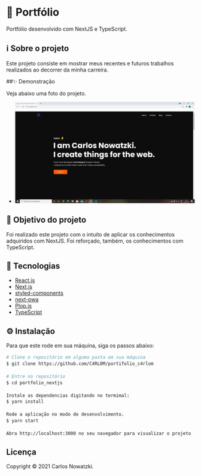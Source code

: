 # 🚀 Portfólio

Portfólio desenvolvido com NextJS e TypeScript.

## ℹ️ Sobre o projeto

Este projeto consiste em mostrar meus recentes e futuros trabalhos realizados ao decorrer da minha carreira.

##✨ Demonstração

Veja abaixo uma foto do projeto.

- ![Imagem](imagemdoprojeto.jpg)

## 🎯 Objetivo do projeto

Foi realizado este projeto com o intuito de aplicar os conhecimentos adquiridos com NextJS. Foi reforçado, também, os conhecimentos com TypeScript.

## 📝 Tecnologias

- [React.js](https://pt-br.reactjs.org)
- [Next.js](https://nextjs.org)
- [styled-components](https://styled-components.com/)
- [next-pwa](https://www.npmjs.com/package/next-pwa)
- [Plop.js](https://plopjs.com/)
- [TypeScript](https://www.typescriptlang.org/)

## ⚙️ Instalação

Para que este rode em sua máquina, siga os passos abaixo:

```bash
# Clone o repositório em alguma pasta em sua máquina
$ git clone https://github.com/C4RL0M/portifolio_c4rlom

# Entre no repositório
$ cd portfolio_nextjs

Instale as dependencias digitando no termimal:
$ yarn install

Rode a aplicação no modo de desenvolvimento.
$ yarn start

Abra http://localhost:3000 no seu navegador para visualizar o projeto
```

## Licença
Copyright © 2021 Carlos Nowatzki.
